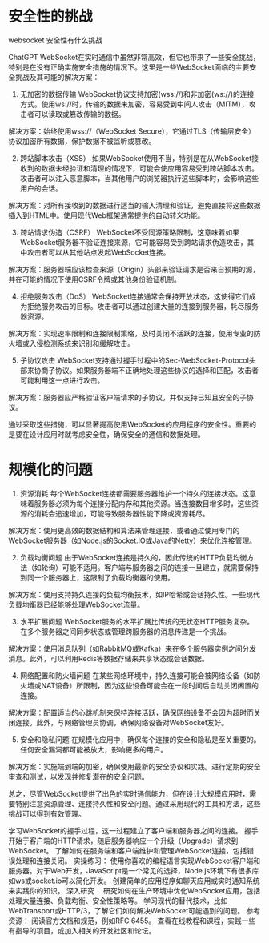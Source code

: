 # 安全性的挑战
websocket 安全性有什么挑战

ChatGPT
WebSocket在实时通信中虽然非常高效，但它也带来了一些安全挑战，特别是在没有正确实施安全措施的情况下。这里是一些WebSocket面临的主要安全挑战及其可能的解决方案：

1. 无加密的数据传输
WebSocket协议支持加密(wss://)和非加密(ws://)的连接方式。使用ws://时，传输的数据未加密，容易受到中间人攻击（MITM），攻击者可以读取或篡改传输的数据。

解决方案：始终使用wss://（WebSocket Secure），它通过TLS（传输层安全）协议加密所有数据，保护数据不被监听或篡改。

2. 跨站脚本攻击（XSS）
如果WebSocket使用不当，特别是在从WebSocket接收到的数据未经验证和清理的情况下，可能会使应用容易受到跨站脚本攻击。攻击者可以注入恶意脚本，当其他用户的浏览器执行这些脚本时，会影响这些用户的会话。

解决方案：对所有接收到的数据进行适当的输入清理和验证，避免直接将这些数据插入到HTML中。使用现代Web框架通常提供的自动转义功能。

3. 跨站请求伪造（CSRF）
WebSocket不受同源策略限制，这意味着如果WebSocket服务器不验证连接来源，它可能容易受到跨站请求伪造攻击，其中攻击者可以从其他站点发起WebSocket连接。

解决方案：服务器端应该检查来源（Origin）头部来验证请求是否来自预期的源，并在可能的情况下使用CSRF令牌或其他身份验证机制。

4. 拒绝服务攻击（DoS）
WebSocket连接通常会保持开放状态，这使得它们成为拒绝服务攻击的目标。攻击者可以通过创建大量的连接到服务器，耗尽服务器资源。

解决方案：实现速率限制和连接限制策略，及时关闭不活跃的连接，使用专业的防火墙或入侵检测系统来识别和缓解攻击。

5. 子协议攻击
WebSocket支持通过握手过程中的Sec-WebSocket-Protocol头部来协商子协议。如果服务器端不正确地处理这些协议的选择和匹配，攻击者可能利用这一点进行攻击。

解决方案：服务器应严格验证客户端请求的子协议，并仅支持已知且安全的子协议。

通过采取这些措施，可以显著提高使用WebSocket的应用程序的安全性。重要的是要在设计应用时就考虑安全性，确保安全的通信和数据处理。

# 规模化的问题
1. 资源消耗
每个WebSocket连接都需要服务器维护一个持久的连接状态。这意味着服务器必须为每个连接分配内存和其他资源。当连接数目增多时，这些资源的消耗会迅速增加，可能导致服务器性能下降或资源耗尽。

解决方案：使用更高效的数据结构和算法来管理连接，或者通过使用专门的WebSocket服务器（如Node.js的Socket.IO或Java的Netty）来优化连接管理。

2. 负载均衡问题
由于WebSocket连接是持久的，因此传统的HTTP负载均衡方法（如轮询）可能不适用。客户端与服务器之间的连接一旦建立，就需要保持到同一个服务器上，这限制了负载均衡器的使用。

解决方案：使用支持持久连接的负载均衡技术，如IP哈希或会话持久性。一些现代负载均衡器已经能够处理WebSocket流量。

3. 水平扩展问题
WebSocket服务的水平扩展比传统的无状态HTTP服务复杂。在多个服务器之间同步状态或管理跨服务器的消息传递是一个挑战。

解决方案：使用消息队列（如RabbitMQ或Kafka）来在多个服务器实例之间分发消息。此外，可以利用Redis等数据存储来共享状态或会话数据。

4. 网络配置和防火墙问题
在某些网络环境中，持久连接可能会被网络设备（如防火墙或NAT设备）所限制，因为这些设备可能会在一段时间后自动关闭闲置的连接。

解决方案：配置适当的心跳机制来保持连接活跃，确保网络设备不会因为超时而关闭连接。此外，与网络管理员协调，确保网络设备对WebSocket友好。

5. 安全和隐私问题
在规模化应用中，确保每个连接的安全和隐私是至关重要的。任何安全漏洞都可能被放大，影响更多的用户。

解决方案：实施端到端的加密，确保使用最新的安全协议和实践。进行定期的安全审查和测试，以发现并修复潜在的安全问题。

总之，尽管WebSocket提供了出色的实时通信能力，但在设计大规模应用时，需要特别注意资源管理、连接持久性和安全问题。通过采用现代的工具和方法，这些挑战可以得到有效管理。

学习WebSocket的握手过程，这一过程建立了客户端和服务器之间的连接。
握手开始于客户端的HTTP请求，随后服务器响应一个升级（Upgrade）请求到WebSocket。
了解如何在服务端和客户端维护和管理WebSocket连接，包括错误处理和连接关闭。
实操练习：
使用你喜欢的编程语言实现WebSocket客户端和服务器。对于Web开发，JavaScript是一个常见的选择，Node.js环境下有很多库如ws或socket.io可以简化开发。
创建简单的应用程序如聊天应用或实时通知系统来实践你的知识。
深入研究：
研究如何在生产环境中优化WebSocket应用，包括处理大量连接、负载均衡、安全性策略等。
学习现代的替代技术，比如WebTransport或HTTP/3，了解它们如何解决WebSocket可能遇到的问题。
参考资源：
阅读官方文档和规范，例如RFC 6455。
查看在线教程和课程，实践一些有指导的项目，或加入相关的开发社区和论坛。